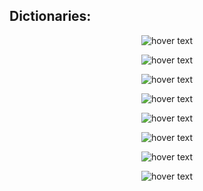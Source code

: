 ## Dictionaries: 

<p align="center">
  <img src="https://media.discordapp.net/attachments/770868718132658206/774591441422516224/unknown.png" title="hover text">
</p>

<p align="center">
  <img src="https://media.discordapp.net/attachments/770868718132658206/774591862668263434/unknown.png" title="hover text">
</p>

<p align="center">
  <img src="https://media.discordapp.net/attachments/770868718132658206/774592660556087307/unknown.png" title="hover text">
</p>

<p align="center">
  <img src="https://media.discordapp.net/attachments/770868718132658206/774593222474596393/unknown.png" title="hover text">
</p>

<p align="center">
  <img src="https://media.discordapp.net/attachments/770868718132658206/774593850659700746/unknown.png" title="hover text">
</p>

<p align="center">
  <img src="https://media.discordapp.net/attachments/770868718132658206/774598447486861313/unknown.png" title="hover text">
</p>

<p align="center">
  <img src="https://media.discordapp.net/attachments/770868718132658206/774598761061285888/unknown.png" title="hover text">
</p>

<p align="center">
  <img src="https://media.discordapp.net/attachments/770868718132658206/774626522539491358/unknown.png" title="hover text">
</p>
